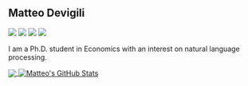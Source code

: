 ## Matteo Devigili

![](https://img.shields.io/badge/Code-Python-informational?style=flat&logo=python&logoColor=white&color=blue)
![](https://img.shields.io/badge/Editor-Vim-informational?style=flat&logo=vim&logoColor=white&color=blue)
![](https://img.shields.io/badge/DBMS-PostgreSQL-informational?style=flat&logo=postgresql&logoColor=white&color=blue)
![](https://img.shields.io/badge/DBMS-MongoDB-informational?style=flat&logo=mongodb&logoColor=white&color=blue)

I am a Ph.D. student in Economics with an interest on natural language processing.


<a href="https://github.com/mattDevigili/mattDevigili">
  <img align="center" src="https://github-readme-stats.vercel.app/api/top-langs/?username=mattDevigili&show_icons=true&theme=chartreuse-default" />
</a>
<a href="https://github.com/mattDevigili/mattDevigili">
  <img align="center" src="https://github-readme-stats.vercel.app/api?username=mattDevigili&show_icons=true&line_height=27&count_private=true&theme=chartreuse-default" alt="Matteo's GitHub Stats" />
</a>
